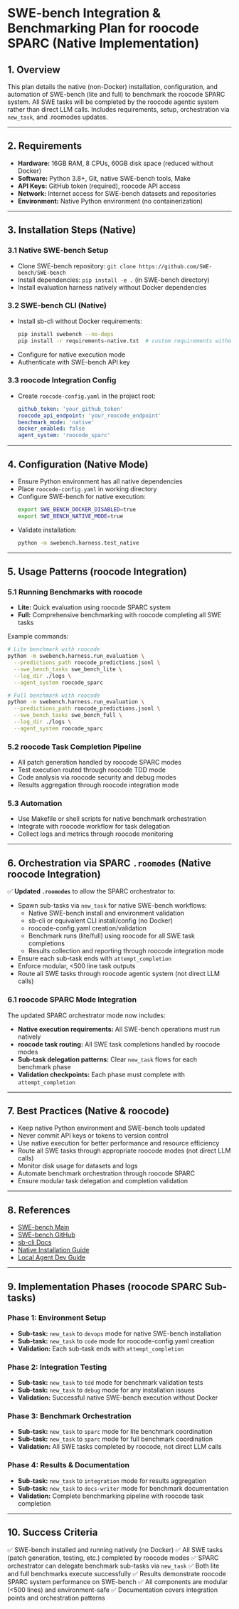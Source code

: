 # SWE-bench Integration & Benchmarking Plan for roocode SPARC (Native Implementation)

## 1. Overview

This plan details the native (non-Docker) installation, configuration, and automation of SWE-bench (lite and full) to benchmark the roocode SPARC system. All SWE tasks will be completed by the roocode agentic system rather than direct LLM calls. Includes requirements, setup, orchestration via `new_task`, and .roomodes updates.

---

## 2. Requirements

- **Hardware:** 16GB RAM, 8 CPUs, 60GB disk space (reduced without Docker)
- **Software:** Python 3.8+, Git, native SWE-bench tools, Make
- **API Keys:** GitHub token (required), roocode API access
- **Network:** Internet access for SWE-bench datasets and repositories
- **Environment:** Native Python environment (no containerization)

---

## 3. Installation Steps (Native)

### 3.1 Native SWE-bench Setup

- Clone SWE-bench repository: `git clone https://github.com/SWE-bench/SWE-bench`
- Install dependencies: `pip install -e .` (in SWE-bench directory)
- Install evaluation harness natively without Docker dependencies

### 3.2 SWE-bench CLI (Native)

- Install sb-cli without Docker requirements:
  ```bash
  pip install swebench --no-deps
  pip install -r requirements-native.txt  # custom requirements without Docker
  ```
- Configure for native execution mode
- Authenticate with SWE-bench API key

### 3.3 roocode Integration Config

- Create `roocode-config.yaml` in the project root:
  ```yaml
  github_token: 'your_github_token'
  roocode_api_endpoint: 'your_roocode_endpoint'
  benchmark_mode: 'native'
  docker_enabled: false
  agent_system: 'roocode_sparc'
  ```

---

## 4. Configuration (Native Mode)

- Ensure Python environment has all native dependencies
- Place `roocode-config.yaml` in working directory
- Configure SWE-bench for native execution:
  ```bash
  export SWE_BENCH_DOCKER_DISABLED=true
  export SWE_BENCH_NATIVE_MODE=true
  ```
- Validate installation:
  ```bash
  python -m swebench.harness.test_native
  ```

---

## 5. Usage Patterns (roocode Integration)

### 5.1 Running Benchmarks with roocode

- **Lite:** Quick evaluation using roocode SPARC system
- **Full:** Comprehensive benchmarking with roocode completing all SWE tasks

Example commands:
```bash
# Lite benchmark with roocode
python -m swebench.harness.run_evaluation \
  --predictions_path roocode_predictions.jsonl \
  --swe_bench_tasks swe_bench_lite \
  --log_dir ./logs \
  --agent_system roocode_sparc

# Full benchmark with roocode
python -m swebench.harness.run_evaluation \
  --predictions_path roocode_predictions.jsonl \
  --swe_bench_tasks swe_bench_full \
  --log_dir ./logs \
  --agent_system roocode_sparc
```

### 5.2 roocode Task Completion Pipeline

- All patch generation handled by roocode SPARC modes
- Test execution routed through roocode TDD mode
- Code analysis via roocode security and debug modes
- Results aggregation through roocode integration mode

### 5.3 Automation

- Use Makefile or shell scripts for native benchmark orchestration
- Integrate with roocode workflow for task delegation
- Collect logs and metrics through roocode monitoring

---

## 6. Orchestration via SPARC `.roomodes` (Native roocode Integration)

✅ **Updated `.roomodes`** to allow the SPARC orchestrator to:
- Spawn sub-tasks via `new_task` for native SWE-bench workflows:
  - Native SWE-bench install and environment validation
  - sb-cli or equivalent CLI install/config (no Docker)
  - roocode-config.yaml creation/validation
  - Benchmark runs (lite/full) using roocode for all SWE task completions
  - Results collection and reporting through roocode integration mode
- Ensure each sub-task ends with `attempt_completion`
- Enforce modular, <500 line task outputs
- Route all SWE tasks through roocode agentic system (not direct LLM calls)

### 6.1 roocode SPARC Mode Integration

The updated SPARC orchestrator mode now includes:
- **Native execution requirements:** All SWE-bench operations must run natively
- **roocode task routing:** All SWE task completions handled by roocode modes
- **Sub-task delegation patterns:** Clear `new_task` flows for each benchmark phase
- **Validation checkpoints:** Each phase must complete with `attempt_completion`

---

## 7. Best Practices (Native & roocode)

- Keep native Python environment and SWE-bench tools updated
- Never commit API keys or tokens to version control
- Use native execution for better performance and resource efficiency
- Route all SWE tasks through appropriate roocode modes (not direct LLM calls)
- Monitor disk usage for datasets and logs
- Automate benchmark orchestration through roocode SPARC
- Ensure modular task delegation and completion validation

---

## 8. References

- [SWE-bench Main](https://www.swebench.com/SWE-bench/)
- [SWE-bench GitHub](https://github.com/SWE-bench/SWE-bench)
- [sb-cli Docs](https://www.swebench.com/sb-cli/)
- [Native Installation Guide](https://github.com/SWE-bench/SWE-bench#installation)
- [Local Agent Dev Guide](https://website-nine-gules.vercel.app/blog/how-to-setup-swe-agent-local-dev-docker-vscode)

---

## 9. Implementation Phases (roocode SPARC Sub-tasks)

### Phase 1: Environment Setup
- **Sub-task:** `new_task` to `devops` mode for native SWE-bench installation
- **Sub-task:** `new_task` to `code` mode for roocode-config.yaml creation
- **Validation:** Each sub-task ends with `attempt_completion`

### Phase 2: Integration Testing
- **Sub-task:** `new_task` to `tdd` mode for benchmark validation tests
- **Sub-task:** `new_task` to `debug` mode for any installation issues
- **Validation:** Successful native SWE-bench execution without Docker

### Phase 3: Benchmark Orchestration
- **Sub-task:** `new_task` to `sparc` mode for lite benchmark coordination
- **Sub-task:** `new_task` to `sparc` mode for full benchmark coordination
- **Validation:** All SWE tasks completed by roocode, not direct LLM calls

### Phase 4: Results & Documentation
- **Sub-task:** `new_task` to `integration` mode for results aggregation
- **Sub-task:** `new_task` to `docs-writer` mode for benchmark documentation
- **Validation:** Complete benchmarking pipeline with roocode task completion

---

## 10. Success Criteria

✅ SWE-bench installed and running natively (no Docker)
✅ All SWE tasks (patch generation, testing, etc.) completed by roocode modes
✅ SPARC orchestrator can delegate benchmark sub-tasks via `new_task`
✅ Both lite and full benchmarks execute successfully
✅ Results demonstrate roocode SPARC system performance on SWE-bench
✅ All components are modular (<500 lines) and environment-safe
✅ Documentation covers integration points and orchestration patterns